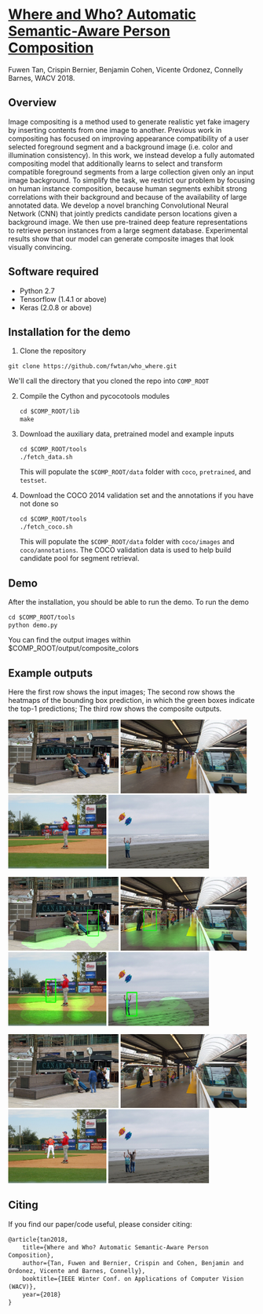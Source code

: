 # [Where and Who? Automatic Semantic-Aware Person Composition](https://arxiv.org/abs/1706.01021)
Fuwen Tan, Crispin Bernier, Benjamin Cohen, Vicente Ordonez, Connelly Barnes, WACV 2018.


## Overview
Image compositing is a method used to generate realistic yet fake imagery by inserting contents from one image to another. Previous work in compositing has focused on improving appearance compatibility of a user selected foreground segment and a background image (i.e. color and illumination consistency). In this work, we instead develop a fully automated compositing model that additionally learns to select and transform compatible foreground segments from a large collection given only an input image background. To simplify the task, we restrict our problem by focusing on human instance composition, because human segments exhibit strong correlations with their background and because of the availability of large annotated data. We develop a novel branching Convolutional Neural Network (CNN) that jointly predicts candidate person locations given a background image. We then use pre-trained deep feature representations to retrieve person instances from a large segment database. Experimental results show that our model can generate composite images that look visually convincing. 

## Software required
 - Python 2.7
 - Tensorflow (1.4.1 or above)
 - Keras (2.0.8 or above)

## Installation for the demo

1. Clone the repository
  ```Shell
  git clone https://github.com/fwtan/who_where.git
  ```
  We'll call the directory that you cloned the repo into `COMP_ROOT`


2. Compile the Cython and pycocotools modules
    ```Shell
    cd $COMP_ROOT/lib
    make
    ```

3. Download the auxiliary data, pretrained model and example inputs
    ```Shell
    cd $COMP_ROOT/tools
    ./fetch_data.sh
    ```
    This will populate the `$COMP_ROOT/data` folder with `coco`, `pretrained`, and `testset`. 


4. Download the COCO 2014 validation set and the annotations if you have not done so
    ```Shell
    cd $COMP_ROOT/tools
    ./fetch_coco.sh
    ```
    This will populate the `$COMP_ROOT/data` folder with `coco/images` and `coco/annotations`. 
    The COCO validation data is used to help build candidate pool for segment retrieval.


## Demo

After the installation, you should be able to run the demo.
To run the demo
```Shell
cd $COMP_ROOT/tools
python demo.py
```
You can find the output images within $COMP_ROOT/output/composite_colors

## Example outputs
Here the first row shows the input images; 
The second row shows the heatmaps of the bounding box prediction, in which the green boxes indicate the top-1 predictions;
The third row shows the composite outputs.

<img src='data/examples/1159362.jpg' height="150"/> <img src='data/examples/1159471.jpg' height="150"/> <img src='data/examples/2318632.jpg' height="150"/> <img src='data/examples/2319029.jpg' height="150"/> 

<img src='data/examples/0000_1159362_ol.jpg' height="150"/> <img src='data/examples/0000_1159471_ol.jpg' height="150"/> <img src='data/examples/0000_2318632_ol.jpg' height="150"/> <img src='data/examples/0000_2319029_ol.jpg' height="150"/> 

<img src='data/examples/1159362_00_00_000000255753.jpg' height="150"/> <img src='data/examples/1159471_00_00_000000204017.jpg' height="150"/> <img src='data/examples/2318632_00_00_000001249107.jpg' height="150"/> <img src='data/examples/2319029_00_00_000000430780.jpg' height="150"/> 



## Citing

If you find our paper/code useful, please consider citing:

	@article{tan2018,
        title={Where and Who? Automatic Semantic-Aware Person Composition},
        author={Tan, Fuwen and Bernier, Crispin and Cohen, Benjamin and Ordonez, Vicente and Barnes, Connelly},
        booktitle={IEEE Winter Conf. on Applications of Computer Vision (WACV)},
        year={2018}
    }




